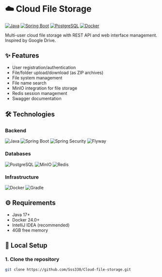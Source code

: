 # ☁️ Cloud File Storage 

[![Java](https://img.shields.io/badge/Java-17-ED8B00?logo=openjdk)](https://www.java.com/)
[![Spring Boot](https://img.shields.io/badge/Spring_Boot-3.5-6DB33F?logo=spring-boot)](https://spring.io/projects/spring-boot)
[![PostgreSQL](https://img.shields.io/badge/PostgreSQL-17-316192?logo=postgresql)](https://www.postgresql.org/)
[![Docker](https://img.shields.io/badge/Docker-24.0-2496ED?logo=docker)](https://www.docker.com/)

Multi-user cloud file storage with REST API and web interface management. Inspired by Google Drive.


## ✨ Features
- User registration/authentication
- File/folder upload/download (as ZIP archives)
- File system management
- File name search
- MinIO integration for file storage
- Redis session management
- Swagger documentation

## 🛠 Technologies
### Backend
![Java](https://img.shields.io/badge/java-%23ED8B00.svg?style=flat&logo=openjdk&logoColor=white)
![Spring Boot](https://img.shields.io/badge/Spring_Boot-6DB33F?logo=spring-boot&logoColor=white)
![Spring Security](https://img.shields.io/badge/Spring_Security-6DB33F?logo=spring-security&logoColor=white)
![Flyway](https://img.shields.io/badge/Flyway-CC0200?logo=flyway&logoColor=white)

### Databases
![PostgreSQL](https://img.shields.io/badge/PostgreSQL-316192?logo=postgresql&logoColor=white)
![MinIO](https://img.shields.io/badge/MinIO-FF0000?logo=minio&logoColor=white)
![Redis](https://img.shields.io/badge/Redis-DC382D?logo=redis&logoColor=white)

### Infrastructure
![Docker](https://img.shields.io/badge/Docker-2496ED?logo=docker&logoColor=white)
![Gradle](https://img.shields.io/badge/Gradle-02303A?logo=gradle&logoColor=white)

## ⚙️ Requirements
- Java 17+
- Docker 24.0+
- IntelliJ IDEA (recommended)
- 4GB free memory

## 🚀 Local Setup

### 1. Clone the repository
```bash
git clone https://github.com/Sss330/Cloud-file-storage.git
 

